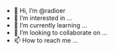 - 👋 Hi, I’m @radioer
- 👀 I’m interested in ...
- 🌱 I’m currently learning ...
- 💞️ I’m looking to collaborate on ...
- 📫 How to reach me ...

<!---
radioer/radioer is a ✨ special ✨ repository because its `README.md` (this file) appears on your GitHub profile.
You can click the Preview link to take a look at your changes.
--->
